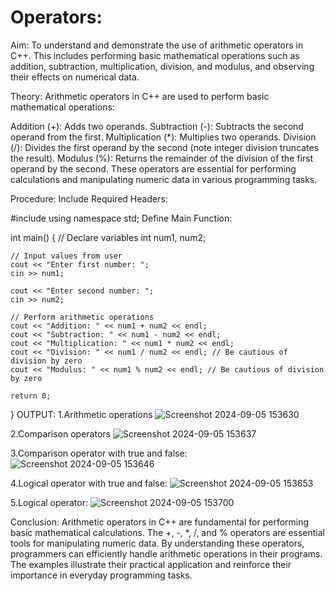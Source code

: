 # Operators:
Aim:
To understand and demonstrate the use of arithmetic operators in C++. This includes performing basic mathematical operations such as addition, subtraction, multiplication, division, and modulus, and observing their effects on numerical data.

Theory:
Arithmetic operators in C++ are used to perform basic mathematical operations:

Addition (+): Adds two operands.
Subtraction (-): Subtracts the second operand from the first.
Multiplication (*): Multiplies two operands.
Division (/): Divides the first operand by the second (note integer division truncates the result).
Modulus (%): Returns the remainder of the division of the first operand by the second.
These operators are essential for performing calculations and manipulating numeric data in various programming tasks.

Procedure:
Include Required Headers:

#include <iostream>
using namespace std;
Define Main Function:


int main() {
    // Declare variables
    int num1, num2;

    // Input values from user
    cout << "Enter first number: ";
    cin >> num1;

    cout << "Enter second number: ";
    cin >> num2;

    // Perform arithmetic operations
    cout << "Addition: " << num1 + num2 << endl;
    cout << "Subtraction: " << num1 - num2 << endl;
    cout << "Multiplication: " << num1 * num2 << endl;
    cout << "Division: " << num1 / num2 << endl; // Be cautious of division by zero
    cout << "Modulus: " << num1 % num2 << endl; // Be cautious of division by zero

    return 0;
}
OUTPUT:
1.Arithmetic operations
![Screenshot 2024-09-05 153630](https://github.com/user-attachments/assets/5c2d1f41-783b-4659-b6ba-9a9f4fb56374)

2.Comparison operators
![Screenshot 2024-09-05 153637](https://github.com/user-attachments/assets/2da2ade1-2ded-415e-9593-c414b3080ac0)

3.Comparison operator with true and false:
![Screenshot 2024-09-05 153646](https://github.com/user-attachments/assets/3bab1814-17bf-4a28-8ec0-bfe7ca4212a0)

4.Logical operator with true and false:
![Screenshot 2024-09-05 153653](https://github.com/user-attachments/assets/a3c302e7-fe7b-47dc-ab6f-9e89962c799d)

5.Logical operator:
![Screenshot 2024-09-05 153700](https://github.com/user-attachments/assets/585c1845-783a-4c99-b070-45a0af3201b0)

Conclusion:
Arithmetic operators in C++ are fundamental for performing basic mathematical calculations. The +, -, *, /, and % operators are essential tools for manipulating numeric data. By understanding these operators, programmers can efficiently handle arithmetic operations in their programs. The examples illustrate their practical application and reinforce their importance in everyday programming tasks.



